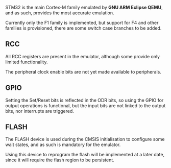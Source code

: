 STM32 is the main Cortex-M family emulated by **GNU ARM Eclipse QEMU**, and as such, provides the most accurate emulation.

Currently only the F1 family is implemented, but support for F4 and other families is provisioned, there are some switch case branches to be added.

## RCC

All RCC registers are present in the emulator, although some provide only limited functionality.

The peripheral clock enable bits are not yet made available to peripherals.

## GPIO

Setting the Set/Reset bits is reflected in the ODR bits, so using the GPIO for output operations is functional, but the input bits are not linked to the output bits, nor interrupts are triggered.

## FLASH

The FLASH device is used during the CMSIS initialisation to configure some wait states, and as such is mandatory for the emulator.

Using this device to reprogram the flash will be implemented at a later date, since it will require the flash region to be persistent.


